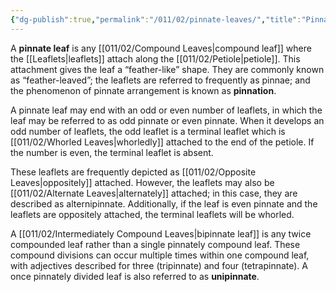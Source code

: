 ```yaml
---
{"dg-publish":true,"permalink":"/011/02/pinnate-leaves/","title":"Pinnately Compound Leaves","tags":["BIOL412"]}
---
```


A **pinnate leaf** is any [[011/02/Compound Leaves\|compound leaf]] where the [[Leaflets\|leaflets]] attach along the [[011/02/Petiole\|petiole]]. This attachment gives the leaf a “feather-like” shape. They are commonly known as “feather-leaved”; the leaflets are referred to frequently as pinnae; and the phenomenon of pinnate arrangement is known as **pinnation**.

A pinnate leaf may end with an odd or even number of leaflets, in which the leaf may be referred to as odd pinnate or even pinnate. When it develops an odd number of leaflets, the odd leaflet is a terminal leaflet which is [[011/02/Whorled Leaves\|whorledly]] attached to the end of the petiole. If the number is even, the terminal leaflet is absent.

These leaflets are frequently depicted as [[011/02/Opposite Leaves\|oppositely]] attached. However, the leaflets may also be [[011/02/Alternate Leaves\|alternately]] attached; in this case, they are described as alternipinnate. Additionally, if the leaf is even pinnate and the leaflets are oppositely attached, the terminal leaflets will be whorled.

A [[011/02/Intermediately Compound Leaves\|bipinnate leaf]] is any twice compounded leaf rather than a single pinnately compound leaf. These compound divisions can occur multiple times within one compound leaf, with adjectives described for three (tripinnate) and four (tetrapinnate). A once pinnately divided leaf is also referred to as **unipinnate**.